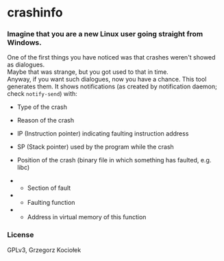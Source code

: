 # crashinfo

### Imagine that you are a new Linux user going straight from Windows.  
One of the first things you have noticed was that crashes weren't showed as dialogues.  
Maybe that was strange, but you got used to that in time.  
Anyway, if you want such dialogues, now you have a chance.
This tool generates them.
It shows notifications (as created by notification daemon; check `notify-send`) with:

- Type of the crash

- Reason of the crash

- IP (Instruction pointer) indicating faulting instruction address

- SP (Stack pointer) used by the program while the crash

- Position of the crash (binary file in which something has faulted, e.g. libc)

- - Section of fault

- - Faulting function

- - Address in virtual memory of this function

### License
GPLv3, Grzegorz Kociołek
